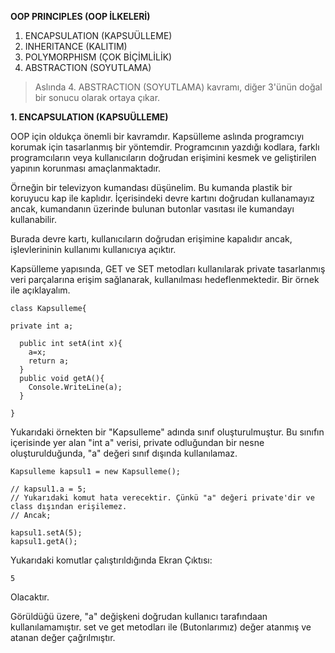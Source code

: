 **OOP PRINCIPLES (OOP İLKELERİ)**
  1. ENCAPSULATION (KAPSUÜLLEME)
  2. INHERITANCE (KALITIM)
  3. POLYMORPHISM (ÇOK BİÇİMLİLİK)
  4. ABSTRACTION (SOYUTLAMA)
> Aslında 4. ABSTRACTION (SOYUTLAMA) kavramı, diğer 3'ünün doğal bir sonucu olarak ortaya çıkar.

**1. ENCAPSULATION (KAPSUÜLLEME)**

OOP için oldukça önemli bir kavramdır. Kapsülleme aslında programcıyı korumak için tasarlanmış bir yöntemdir. Programcının yazdığı kodlara, farklı programcıların veya kullanıcıların doğrudan erişimini kesmek ve geliştirilen yapının korunması amaçlanmaktadır.

Örneğin bir televizyon kumandası düşünelim. Bu kumanda plastik bir koruyucu kap ile kaplıdır. İçerisindeki devre kartını doğrudan kullanamayız ancak, kumandanın üzerinde bulunan butonlar vasıtası ile kumandayı kullanabilir.

Burada devre kartı, kullanıcıların doğrudan erişimine kapalıdır ancak, işlevlerininin kullanımı kullanıcıya açıktır.

Kapsülleme yapısında, GET ve SET metodları kullanılarak private tasarlanmış veri parçalarına erişim sağlanarak, kullanılması hedeflenmektedir. Bir örnek ile açıklayalım.
```
class Kapsulleme{

private int a;

  public int setA(int x){
    a=x;
    return a;
  }
  public void getA(){
    Console.WriteLine(a);
  }

}
```

Yukarıdaki örnekten bir "Kapsulleme" adında sınıf oluşturulmuştur. Bu sınıfın içerisinde yer alan "int a" verisi, private odluğundan bir nesne oluşturulduğunda, "a" değeri sınıf dışında kullanılamaz.
```
Kapsulleme kapsul1 = new Kapsulleme();

// kapsul1.a = 5;
// Yukarıdaki komut hata verecektir. Çünkü "a" değeri private'dir ve class dışından erişilemez.
// Ancak;

kapsul1.setA(5);
kapsul1.getA();

```

Yukarıdaki komutlar çalıştırıldığında Ekran Çıktısı: 
``` 
5
```

Olacaktır.

Görüldüğü üzere, "a" değişkeni doğrudan kullanıcı tarafındaan kullanılamamıştır. set ve get metodları ile (Butonlarımız) değer atanmış ve atanan değer çağrılmıştır.
